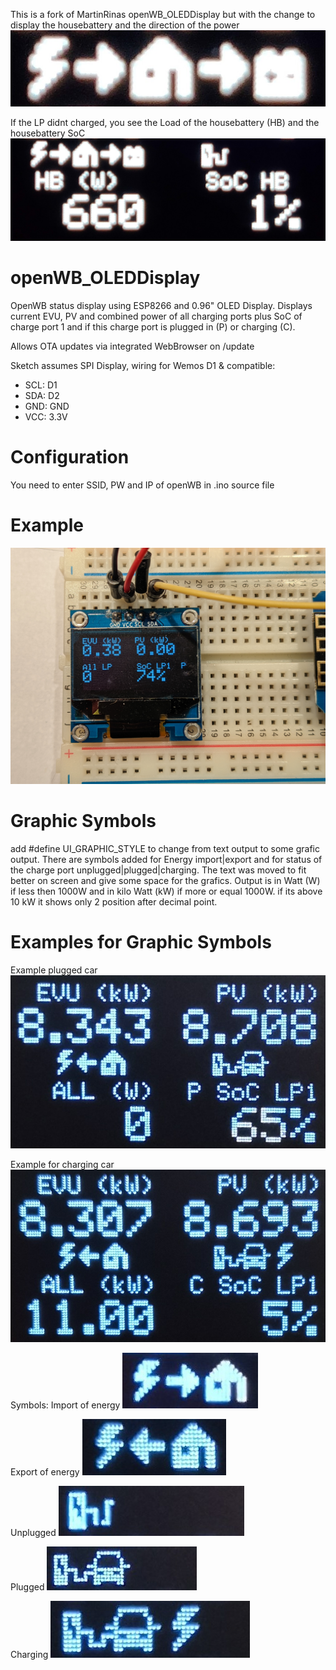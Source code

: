This is a fork of MartinRinas openWB_OLEDDisplay
but with the change to display the housebattery and the direction of the power
![Screenshot of Display](images/HB_Bitmap.jpg)

If the LP didnt charged, you see the Load of the housebattery (HB) and the housebattery SoC
![Screenshot of Display](images/HB_Complete.jpg)

# openWB_OLEDDisplay
OpenWB status display using ESP8266 and 0.96" OLED Display.
Displays current EVU, PV and combined power of all charging ports plus SoC of charge port 1 and if this charge port is plugged in (P) or charging (C).

Allows OTA updates via integrated WebBrowser on <ip of ESP>/update

Sketch assumes SPI Display, wiring for Wemos D1 & compatible:
* SCL: D1
* SDA: D2
* GND: GND
* VCC: 3.3V

# Configuration
You need to enter SSID, PW and IP of openWB in .ino source file

# Example
![Screenshot of Display](images/Display1.jpg)

# Graphic Symbols
add #define UI_GRAPHIC_STYLE to change from text output to some grafic output. There are symbols added for Energy import|export and for status of the charge port unplugged|plugged|charging.
The text was moved to fit better on screen and give some space for the grafics. Output is in Watt (W) if less then 1000W and in kilo Watt (kW) if more or equal 1000W. if its above 10 kW it shows only 2 position after decimal point.

# Examples for Graphic Symbols
Example plugged car
![Screenshot of Display](images/Display_example_1.jpg)

Example for charging car
![Screenshot of Display](images/Display_example_2.jpg)

Symbols:
Import of energy
![Screenshot of Display](images/Display_import.jpg)

Export of energy
![Screenshot of Display](images/Display_export.jpg)

Unplugged
![Screenshot of Display](images/Display_unplugged.jpg)

Plugged
![Screenshot of Display](images/Display_plugged.jpg)

Charging
![Screenshot of Display](images/Display_charging.jpg)
